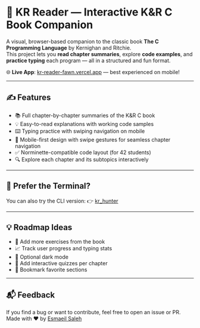 # 📘 KR Reader — Interactive K&R C Book Companion

A visual, browser-based companion to the classic book **The C Programming Language** by Kernighan and Ritchie.  
This project lets you **read chapter summaries**, explore **code examples**, and **practice typing** each program — all in a structured and fun format.

🌐 **Live App**: [kr-reader-fawn.vercel.app](https://kr-reader-fawn.vercel.app) — best experienced on mobile!

---

## ✍️ Features

- 📚 Full chapter-by-chapter summaries of the K&R C book
- 💡 Easy-to-read explanations with working code samples
- ⌨️ Typing practice with swiping navigation on mobile
- 📱 Mobile-first design with swipe gestures for seamless chapter navigation
- ✅ Norminette-compatible code layout (for 42 students)
- 🔍 Explore each chapter and its subtopics interactively

---

## 🧪 Prefer the Terminal?

You can also try the CLI version:
👉 [kr_hunter](https://github.com/esmaeilsaleh/kr_hunter)

---

## 💡 Roadmap Ideas

- 📝 Add more exercises from the book
- 📈 Track user progress and typing stats
- 🌙 Optional dark mode
- 🧠 Add interactive quizzes per chapter
- 🧩 Bookmark favorite sections

---

## 📬 Feedback

If you find a bug or want to contribute, feel free to open an issue or PR.  
Made with ❤️ by [Esmaeil Saleh](https://github.com/esmaeilsaleh)
